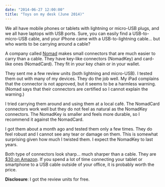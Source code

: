 ```yaml
---
date: "2014-06-27 12:00:00"
title: "Toys on my desk (June 2014)"
---
```




We all have mobile phones or tablets with lightning or micro-USB plugs, and we all have laptops with USB ports. Sure, you can easily find a USB-to-micro-USB cable, and your iPhone came with a USB-to-lightning cable&hellip; but who wants to be carrying around a cable?

A company called [Nomad](http://www.hellonomad.com/) makes small connectors that are much easier to carry than a cable. They have key-like connectors (NomadKey) and card-like ones (NomadCard). They fit in your key chain or in your wallet.

They sent me a few review units (both lightning and micro-USB). I tested them out with many of my devices. They do the job well. My iPad complains that the connector is not approved, but it seems to be a harmless warning. (Nomad says that their connectors are certified so I cannot explain the warning.)

I tried carrying them around and using them at a local café. The NomadCard connectors work well but they do not feel as natural as the NomadKey connectors. The NomadKey is smaller and feels more durable, so I recommend it against the NomadCard.

I got them about a month ago and tested them only a few times. They do feel robust and I cannot see any tear or damage on them. This is somewhat surprising given how much I twisted them. I expect the NomadKey to last years.

Both type of connectors look sharp&hellip; much sharper than a cable. They are [$30 on Amazon](https://www.amazon.com/CHARGEKEY-Micro-USB-Cable-Sized/dp/B00IIZ2PXO/). If you spend a lot of time connecting your tablet or smartphone to a USB cable outside of your office, it is probably worth the price.

__Disclosure__: I got the review units for free.

